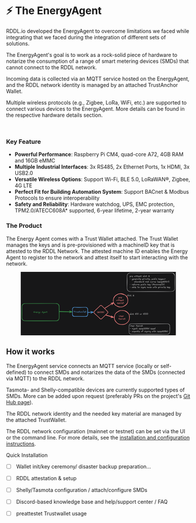 # ⚡ The EnergyAgent

RDDL.io developed the EnergyAgent to overcome limitations we faced while integrating that we faced during the integration of different sets of solutions.&#x20;

The EnergyAgent's goal is to work as a rock-solid piece of hardware to notarize the consumption of a range of smart metering devices (SMDs) that cannot connect to the RDDL network.

Incoming data is collected via an MQTT service hosted on the EnergyAgent, and the RDDL network identity is managed by an attached TrustAnchor Wallet.

Multiple wireless protocols (e.g., Zigbee, LoRa, WiFi, etc.) are supported to connect various devices to the EnergyAgent. More details can be found in the respective hardware details section.

<figure><img src="../../.gitbook/assets/Energy Agent_compactV3.png" alt=""><figcaption></figcaption></figure>

### Key Feature

* **Powerful Performance**: Raspberry Pi CM4, quad-core A72, 4GB RAM and 16GB eMMC
* **Multiple Industrial Interfaces**: 3x RS485, 2x Ethernet Ports, 1x HDMI, 3x USB2.0
* **Versatile Wireless Options**: Support Wi-Fi, BLE 5.0, LoRaWAN®, Zigbee, 4G LTE
* **Perfect Fit for Building Automation System**: Support BACnet & Modbus Protocols to ensure interoperability
* **Safety and Reliability**: Hardware watchdog, UPS, EMC protection, TPM2.0/ATECC608A\* supported, 6-year lifetime, 2-year warranty

### **The Product**

The Energy Agent comes with a Trust Wallet attached. The Trust Wallet manages the keys and is pre-provisioned with a machineID key that is attested to the RDDL Network. The attested machine ID enables the Energy Agent to register to the network and attest itself to start interacting with the network.

<figure><img src="../../.gitbook/assets/Untitled-2024-06-13-1423 (3).png" alt=""><figcaption></figcaption></figure>



## How it works

The EnergyAgent service connects an MQTT service (locally or self-defined) to connect SMDs and notarizes the data of the SMDs (connected via MQTT) to the RDDL network.

Tasmota- and Shelly-compatible devices are currently supported types of SMDs. More can be added upon request (preferably PRs on the project's [Git Hub page](https://github.com/rddl-network/energyagent)).

The RDDL network identity and the needed key material are managed by the attached TrustWallet.

The RDDL network configuration (mainnet or testnet) can be set via the UI or the command line. For more details, see the [installation and configuration instructions](installation.md).

Quick Installation





* [ ] &#x20;Wallet init/key ceremony/ disaster backup preparation...
* [ ] &#x20;RDDL attestation & setup
* [ ] &#x20;Shelly/Tasmota configuration / attach/configure SMDs
* [ ] &#x20;Discord-based knowledge base and help/support center / FAQ
* [ ] &#x20;preattestet Trustwallet usage



